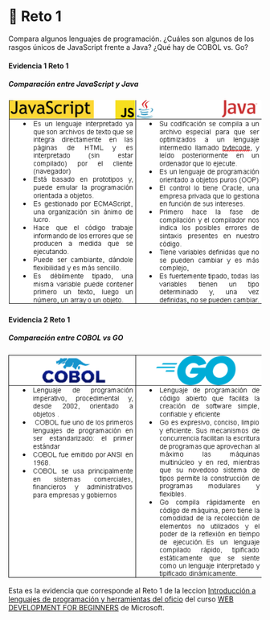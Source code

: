 # 🚀 Reto 1
Compara algunos lenguajes de programación. ¿Cuáles son algunos de los rasgos únicos de JavaScript frente a Java? ¿Qué hay de COBOL vs. Go?

#### Evidencia 1 Reto 1
##### Comparación entre JavaScript y Java

<img src="../img/Tabla-1.png" alt="" width="" height="">

#### Evidencia 2 Reto 1
##### Comparación entre COBOL vs GO

<img src="../img/Tabla-2.png" alt="" width="" height="">

Esta es la evidencia que corresponde al Reto 1 de la leccion <a href="https://github.com/microsoft/Web-Dev-For-Beginners/blob/main/1-getting-started-lessons/1-intro-to-programming-languages/translations/README.es.md">Introducción a lenguajes de programación y herramientas del oficio</a> del curso <a href="https://github.com/microsoft/Web-Dev-For-Beginners">WEB DEVELOPMENT FOR BEGINNERS</a> de Microsoft.